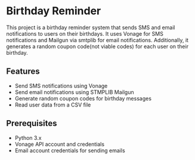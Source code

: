 # Birthday Reminder

This project is a birthday reminder system that sends SMS and email notifications to users on their birthdays. It uses Vonage for SMS notifications and Mailgun via smtplib for email notifications. Additionally, it generates a random coupon code(not viable codes) for each user on their birthday.

## Features

- Send SMS notifications using Vonage
- Send email notifications using STMPLIB Mailgun
- Generate random coupon codes for birthday messages
- Read user data from a CSV file

## Prerequisites

- Python 3.x
- Vonage API account and credentials
- Email account credentials for sending emails
